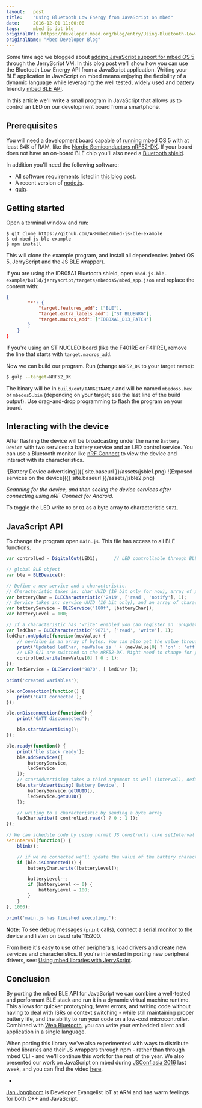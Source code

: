 ```yaml
---
layout:   post
title:    "Using Bluetooth Low Energy from JavaScript on mbed"
date:     2016-12-01 11:00:00
tags:     mbed js iot ble
originalUrl: https://developer.mbed.org/blog/entry/Using-Bluetooth-Low-Energy-from-JavaScri/
originalName: "Mbed Developer Blog"
---
```


Some time ago we blogged about [adding JavaScript support for mbed OS 5](https://developer.mbed.org/blog/entry/Bringing-JavaScript-to-mbed-OS/) through the JerryScript VM. In this blog post we'll show how you can use the Bluetooth Low Energy API from a JavaScript application. Writing your BLE application in JavaScript on mbed means enjoying the flexibility of a dynamic language while leveraging the well tested, widely used and battery friendly [mbed BLE API](https://docs.mbed.com/docs/ble-intros/en/master/).

In this article we'll write a small program in JavaScript that allows us to control an LED on our development board from a smartphone.

<!--more-->

## Prerequisites

You will need a development board capable of [running mbed OS 5](https://developer.mbed.org/platforms/?mbed-os=19) with at least 64K of RAM, like the [Nordic Semiconductors nRF52-DK](https://developer.mbed.org/platforms/Nordic-nRF52-DK/). If your board does not have an on-board BLE chip you'll also need a [Bluetooth shield](https://developer.mbed.org/components/X-NUCLEO-IDB05A1-Bluetooth-Low-Energy/).

In addition you'll need the following software:

* All software requirements listed in [this blog post](https://developer.mbed.org/blog/entry/Using-mbed-libraries-with-JerryScript/).
* A recent version of [node.js](https://nodejs.org/en/).
* [gulp](https://github.com/gulpjs/gulp/blob/master/docs/getting-started.md).

## Getting started

Open a terminal window and run:

```
$ git clone https://github.com/ARMmbed/mbed-js-ble-example
$ cd mbed-js-ble-example
$ npm install
```

This will clone the example program, and install all dependencies (mbed OS 5, JerryScript and the JS BLE wrapper).

If you are using the IDB05A1 Bluetooth shield, open ``mbed-js-ble-example/build/jerryscript/targets/mbedos5/mbed_app.json`` and replace the content with:

```json
{
        "*": {
            "target.features_add": ["BLE"],
            "target.extra_labels_add": ["ST_BLUENRG"],
            "target.macros_add": ["IDB0XA1_D13_PATCH"]
        }
    }
}
```

If you're using an ST NUCLEO board (like the F401RE or F411RE), remove the line that starts with `target.macros_add`.

Now we can build our program. Run (change `NRF52_DK` to your target name):

```bash
$ gulp --target=NRF52_DK
```

The binary will be in ``build/out/TARGETNAME/`` and will be named ``mbedos5.hex`` or ``mbedos5.bin`` (depending on your target; see the last line of the build output). Use drag-and-drop programming to flash the program on your board.

## Interacting with the device

After flashing the device will be broadcasting under the name `Battery Device` with two services: a battery service and an LED control service. You can use a Bluetooth monitor like [nRF Connect](https://www.nordicsemi.com/Products/Bluetooth-low-energy/nRF-Connect-for-desktop) to view the device and interact with its characteristics.

![Battery Device advertising]({{ site.baseurl }}/assets/jsble1.png) ![Exposed services on the device]({{ site.baseurl }}/assets/jsble2.png)

*Scanning for the device, and then seeing the device services after connecting using nRF Connect for Android.*

To toggle the LED write `00` or `01` as a byte array to characteristic `9871`.

## JavaScript API

To change the program open ``main.js``. This file has access to all BLE functions.

```js
var controlLed = DigitalOut(LED1);		// LED controllable through BLE

// global BLE object
var ble = BLEDevice();

// Define a new service and a characteristic.
// Characteristic takes in: char UUID (16 bit only for now), array of permissable actions (read, write or notify), and a packet size (in this case 1 byte).
var batteryChar = BLECharacteristic('2a19', ['read', 'notify'], 1);
// Service takes in: service UUID (16 bit only), and an array of characteristics
var batteryService = BLEService('180f', [batteryChar]);
var batteryLevel = 100;

// If a characteristic has 'write' enabled you can register an 'onUpdate' callback, which will fire when the char is being written over BLE
var ledChar = BLECharacteristic('9871', ['read', 'write'], 1);
ledChar.onUpdate(function(newValue) {
    // newValue is an array of bytes. You can also get the value through 'ledChar.read()'
    print('Updated ledChar, newValue is ' + (newValue[0] ? 'on' : 'off'));
    // LED 0/1 are switched on the nRF52-DK. Might need to change for your platform.
    controlLed.write(newValue[0] ? 0 : 1);
});
var ledService = BLEService('9870', [ ledChar ]);

print('created variables');

ble.onConnection(function() {
    print('GATT connected');
});

ble.onDisconnection(function() {
    print('GATT disconnected');

    ble.startAdvertising();
});

ble.ready(function() {
    print('ble stack ready');
    ble.addServices([
        batteryService,
        ledService
    ]);
    // startAdvertising takes a third argument as well (interval), default value is 1000 (ms).
    ble.startAdvertising('Battery Device', [
        batteryService.getUUID(),
        ledService.getUUID()
    ]);

    // writing to a characteristic by sending a byte array
    ledChar.write([ controlLed.read() ? 0 : 1 ]);
});

// We can schedule code by using normal JS constructs like setInterval and setTimeout
setInterval(function() {
    blink();

    // if we're connected we'll update the value of the battery characteristic
    if (ble.isConnected()) {
        batteryChar.write([batteryLevel]);

        batteryLevel--;
        if (batteryLevel <= 0) {
            batteryLevel = 100;
        }
    }
}, 1000);

print('main.js has finished executing.');
```

**Note:** To see debug messages (`print` calls), connect a [serial monitor](https://developer.mbed.org/handbook/Terminals) to the device and listen on baud rate 115200.

From here it's easy to use other peripherals, load drivers and create new services and characteristics. If you're interested in porting new peripheral drivers, see: [Using mbed libraries with JerryScript](https://developer.mbed.org/blog/entry/Using-mbed-libraries-with-JerryScript/).

## Conclusion

By porting the mbed BLE API for JavaScript we can combine a well-tested and performant BLE stack and run it in a dynamic virtual machine runtime. This allows for quicker prototyping, fewer errors, and writing code without having to deal with ISRs or context switching - while still maintaining proper battery life, and the ability to run your code on a low-cost microcontroller. Combined with [Web Bluetooth](https://developers.google.com/web/updates/2015/07/interact-with-ble-devices-on-the-web), you can write your embedded client and application in a single language.

When porting this library we've also experimented with ways to distribute mbed libraries and their JS wrappers through npm - rather than through mbed CLI - and we'll continue this work for the rest of the year. We also presented our work on JavaScript on mbed during [JSConf.asia 2016](https://2016.jsconf.asia) last week, and you can find the video [here](https://www.youtube.com/watch?v=3HLRwcVqgFE).

-

[Jan Jongboom](http://twitter.com/janjongboom) is Developer Evangelist IoT at ARM and has warm feelings for both C++ and JavaScript.
